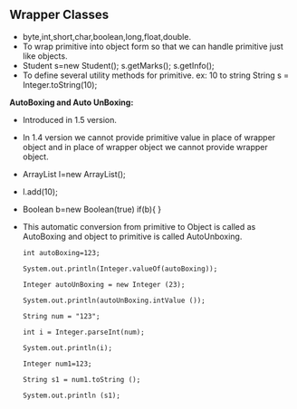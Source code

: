 ## Wrapper Classes

* byte,int,short,char,boolean,long,float,double.
* To wrap primitive into object form so that we can handle primitive just like objects.
* Student s=new Student();
  s.getMarks();
  s.getInfo();
* To define several utility methods for primitive.
  ex: 10 to string
  String s = Integer.toString(10);

**AutoBoxing and Auto UnBoxing:**

* Introduced in 1.5 version.
* In 1.4 version we cannot provide primitive value in place of wrapper object and in place of wrapper object we cannot provide wrapper object.
* ArrayList l=new ArrayList();
* l.add(10);
* Boolean b=new Boolean(true)
  if(b){
  }
* This automatic conversion from primitive to Object is called as AutoBoxing and object to primitive is called AutoUnboxing.

    
      
      int autoBoxing=123;

      System.out.println(Integer.valueOf(autoBoxing));
    
      Integer autoUnBoxing = new Integer (23);
    
      System.out.println(autoUnBoxing.intValue ());
    
      String num = "123";
    
      int i = Integer.parseInt(num);

      System.out.println(i);

      Integer num1=123;

      String s1 = num1.toString ();
    
      System.out.println (s1);